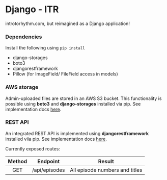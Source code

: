 # Django - ITR

introtorhythm.com, but reimagined as a Django application!

### Dependencies

Install the following using `pip install`

-   django-storages
-   boto3
-   djangorestframework
-   Pillow (for ImageField/ FileField access in models)

### AWS storage

Admin-uploaded files are stored in an AWS S3 bucket. This functionality is possible using **boto3** and **django-storages** installed via pip.
See implementation docs <a href="https://simpleisbetterthancomplex.com/tutorial/2017/08/01/how-to-setup-amazon-s3-in-a-django-project.html">here</a>.

### REST API

An integrated REST API is implemented using **djangorestframework** installed viia pip. See implementation docs <a href="https://medium.com/backticks-tildes/lets-build-an-api-with-django-rest-framework-32fcf40231e5">here</a>.

Currently exposed routes:

| Method |   Endpoint    |             Result             |
| :----: | :-----------: | :----------------------------: |
|  GET   | /api/episodes | All episode numbers and titles |
